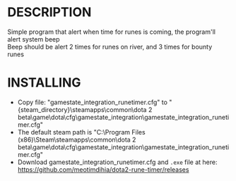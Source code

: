 # DESCRIPTION
Simple program that alert when time for runes is coming, the program'll alert system beep  
Beep should be alert 2 times for runes on river, and 3 times for bounty runes  

# INSTALLING
- Copy file: "gamestate_integration_runetimer.cfg" to "{steam_directory}\steamapps\common\dota 2 beta\game\dota\cfg\gamestate_integration\gamestate_integration_runetimer.cfg"  
- The default steam path is "C:\Program Files (x86)\Steam\steamapps\common\dota 2 beta\game\dota\cfg\gamestate_integration\gamestate_integration_runetimer.cfg"
- Download gamestate_integration_runetimer.cfg and `.exe` file at here: https://github.com/meotimdihia/dota2-rune-timer/releases
